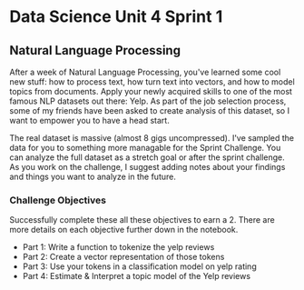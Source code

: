 # Data Science Unit 4 Sprint 1

## Natural Language Processing

After a week of Natural Language Processing, you've learned some cool new stuff: how to process text, how turn text into vectors, and how to model topics from documents. Apply your newly acquired skills to one of the most famous NLP datasets out there: Yelp. As part of the job selection process, some of my friends have been asked to create analysis of this dataset, so I want to empower you to have a head start.

The real dataset is massive (almost 8 gigs uncompressed). I've sampled the data for you to something more managable for the Sprint Challenge. You can analyze the full dataset as a stretch goal or after the sprint challenge. As you work on the challenge, I suggest adding notes about your findings and things you want to analyze in the future.

### Challenge Objectives

Successfully complete these all these objectives to earn a 2. There are more details on each objective further down in the notebook.

* Part 1: Write a function to tokenize the yelp reviews
* Part 2: Create a vector representation of those tokens
* Part 3: Use your tokens in a classification model on yelp rating
* Part 4: Estimate & Interpret a topic model of the Yelp reviews
